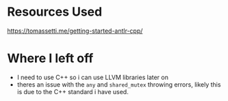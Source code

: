 # Resources Used
https://tomassetti.me/getting-started-antlr-cpp/

# Where I left off
* I need to use C++ so i can use LLVM libraries later on
* theres an issue with the `any` and `shared_mutex` throwing errors, likely this is due to the C++ standard i have used. 
